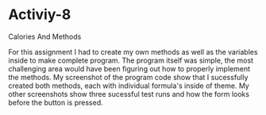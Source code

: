# Activiy-8
Calories And Methods


For this assignment I had to create my own methods as well as the variables inside to make complete program. The program itself was simple, the most challenging area would have been figuring out how to properly implement the methods. My screenshot of the program code show that I sucessfully created both methods, each with individual formula's inside of theme. My other screenshots show three sucessful test runs and how the form looks before the button is pressed.
